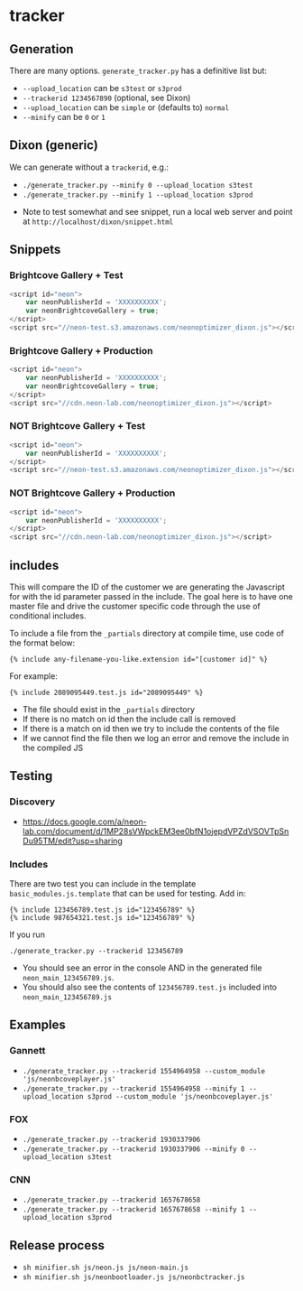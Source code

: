 # tracker

## Generation

There are many options. `generate_tracker.py` has a definitive list but:

- `--upload_location` can be `s3test` or `s3prod`
- `--trackerid 1234567890` (optional, see Dixon)
- `--upload_location` can be `simple` or (defaults to) `normal`
- `--minify` can be `0` or `1` 

## Dixon (generic)

We can generate without a `trackerid`, e.g.:

- `./generate_tracker.py --minify 0 --upload_location s3test`
- `./generate_tracker.py --minify 1 --upload_location s3prod`

* Note to test somewhat and see snippet, run a local web server and point at `http://localhost/dixon/snippet.html`

## Snippets

### Brightcove Gallery + Test

```javascript
<script id="neon">
    var neonPublisherId = 'XXXXXXXXXX';
    var neonBrightcoveGallery = true;
</script>
<script src="//neon-test.s3.amazonaws.com/neonoptimizer_dixon.js"></script>
```

### Brightcove Gallery + Production

```javascript
<script id="neon">
    var neonPublisherId = 'XXXXXXXXXX';
    var neonBrightcoveGallery = true;
</script>
<script src="//cdn.neon-lab.com/neonoptimizer_dixon.js"></script>
```

### NOT Brightcove Gallery + Test

```javascript
<script id="neon">
    var neonPublisherId = 'XXXXXXXXXX';
</script>
<script src="//neon-test.s3.amazonaws.com/neonoptimizer_dixon.js"></script>
```

### NOT Brightcove Gallery + Production

```javascript
<script id="neon">
    var neonPublisherId = 'XXXXXXXXXX';
</script>
<script src="//cdn.neon-lab.com/neonoptimizer_dixon.js"></script>
```

## includes

This will compare the ID of the customer we are generating the Javascript for with the id parameter passed in the include. The goal here is to have one master file and drive the customer specific code through the use of conditional includes.

To include a file from the `_partials` directory at compile time, use code of the format below:

```
{% include any-filename-you-like.extension id="[customer id]" %}
```

For example:

```
{% include 2089095449.test.js id="2089095449" %}
```

- The file should exist in the `_partials` directory
- If there is no match on id then the include call is removed
- If there is a match on id then we try to include the contents of the file
- If we cannot find the file then we log an error and remove the include in the compiled JS

## Testing

### Discovery

- https://docs.google.com/a/neon-lab.com/document/d/1MP28sVWpckEM3ee0bfN1ojepdVPZdVSOVTpSnDu95TM/edit?usp=sharing

### Includes

There are two test you can include in the template `basic_modules.js.template` that can be used for testing. Add in:

```
{% include 123456789.test.js id="123456789" %}
{% include 987654321.test.js id="123456789" %}
```

If you run

```
./generate_tracker.py --trackerid 123456789
```

- You should see an error in the console AND in the generated file `neon_main_123456789.js`.
- You should also see the contents of `123456789.test.js` included into `neon_main_123456789.js`

## Examples

### Gannett

- ```./generate_tracker.py --trackerid 1554964958 --custom_module 'js/neonbcoveplayer.js'```
- ```./generate_tracker.py --trackerid 1554964958 --minify 1 --upload_location s3prod --custom_module 'js/neonbcoveplayer.js'```

### FOX

- ```./generate_tracker.py --trackerid 1930337906```
- ```./generate_tracker.py --trackerid 1930337906 --minify 0 --upload_location s3test```

### CNN
- ```./generate_tracker.py --trackerid 1657678658```
- ```./generate_tracker.py --trackerid 1657678658 --minify 1 --upload_location s3prod```

## Release process 

- ```sh minifier.sh js/neon.js js/neon-main.js```
- ```sh minifier.sh js/neonbootloader.js js/neonbctracker.js```
